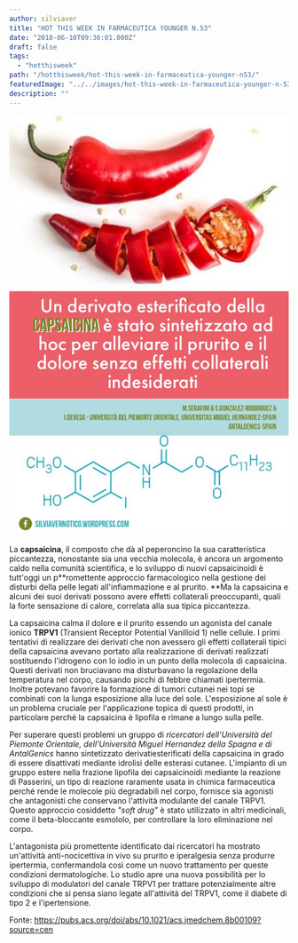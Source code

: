 ```yaml
---
author: silviaver
title: "HOT THIS WEEK IN FARMACEUTICA YOUNGER N.53"
date: "2018-06-10T09:36:01.000Z"
draft: false
tags:
  - "hotthisweek"
path: "/hotthisweek/hot-this-week-in-farmaceutica-younger-n53/"
featuredImage: "../../images/hot-this-week-in-farmaceutica-younger-n-53.md/img_2326.jpg"
description: ""
---
```


![IMG_2326.JPG](../../images/hot-this-week-in-farmaceutica-younger-n-53.md/img_2326.jpg)

La **capsaicina**, il composto che dà al peperoncino la sua caratteristica piccantezza, nonostante sia una vecchia molecola, è ancora un argomento caldo nella comunità scientifica, e lo sviluppo di nuovi capsaicinoidi è tutt'oggi un p**romettente approccio farmacologico nella gestione dei disturbi della pelle legati all'infiammazione e al prurito. **Ma la capsaicina e alcuni dei suoi derivati ​​possono avere effetti collaterali preoccupanti, quali la forte sensazione di calore, correlata alla sua tipica piccantezza.

La capsaicina calma il dolore e il prurito essendo un agonista del canale ionico **TRPV1** (Transient Receptor Potential Vanilloid 1) nelle cellule. I primi tentativi di realizzare dei derivati che non avessero gli effetti collaterali tipici della capsaicina avevano portato alla realizzazione di derivati ​​realizzati sostituendo l'idrogeno con lo iodio in un punto della molecola di capsaicina. Questi derivati non bruciavano ma disturbavano la regolazione della temperatura nel corpo, causando picchi di febbre chiamati ipertermia. Inoltre potevano favorire la formazione di tumori cutanei nei topi se combinati con la lunga esposizione alla luce del sole. L'esposizione al sole è un problema cruciale per l'applicazione topica di questi prodotti, in particolare perché la capsaicina è lipofila e rimane a lungo sulla pelle.

Per superare questi problemi un gruppo di _ricercatori dell'Università del Piemonte Orientale, dell'Università Miguel Hernandez della Spagna e di AntalGenics_ hanno sintetizzato derivati ​​esterificati della capsaicina in grado di essere disattivati mediante idrolisi delle esterasi cutanee. L'impianto di un gruppo estere nella frazione lipofila dei capsaicinoidi mediante la reazione di Passerini, un tipo di reazione raramente usata in chimica farmaceutica perché rende le molecole più degradabili nel corpo, fornisce sia agonisti che antagonisti che conservano l'attività modulante del canale TRPV1. Questo approccio cosiddetto _"soft drug"_ è stato utilizzato in altri medicinali, come il beta-bloccante esmololo, per controllare la loro eliminazione nel corpo.

L'antagonista più promettente identificato dai ricercatori ha mostrato un'attività anti-nocicettiva in vivo su prurito e iperalgesia senza produrre ipertermia, confermandola così come un nuovo trattamento per queste condizioni dermatologiche. Lo studio apre una nuova possibilità per lo sviluppo di modulatori del canale TRPV1 per trattare potenzialmente altre condizioni che si pensa siano legate all'attività del TRPV1, come il diabete di tipo 2 e l'ipertensione.

Fonte: https://pubs.acs.org/doi/abs/10.1021/acs.jmedchem.8b00109?source=cen
